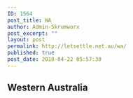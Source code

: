 ```yaml
---
ID: 1564
post_title: WA
author: Admin-Skrumworx
post_excerpt: ""
layout: post
permalink: http://letsettle.net.au/wa/
published: true
post_date: 2018-04-22 05:57:30
---
```

<h2>Western Australia</h2>